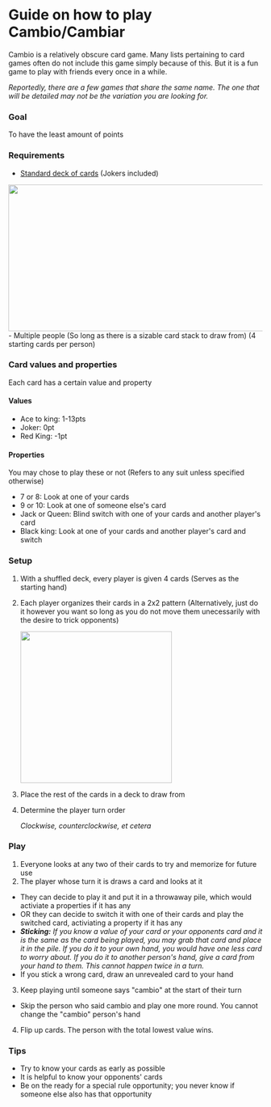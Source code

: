 # Guide on how to play Cambio/Cambiar

Cambio is a relatively obscure card game. Many lists pertaining to card games often do not include this game simply because of this. But it is a fun game to play with friends every once in a while.

*Reportedly, there are a few games that share the same name. The one that will be detailed may not be the variation you are looking for.*  

### Goal
To have the least amount of points  

### Requirements
- [Standard deck of cards](https://en.wikipedia.org/wiki/Standard_52-card_deck) (Jokers included)
<img src="https://upload.wikimedia.org/wikipedia/commons/thumb/8/81/English_pattern_playing_cards_deck.svg/1599px-English_pattern_playing_cards_deck.svg.png?20170224191528" width="640" height="290">
- Multiple people (So long as there is a sizable card stack to draw from) (4 starting cards per person)

### Card values and properties  
Each card has a certain value and property  
#### Values
- Ace to king: 1-13pts
- Joker: 0pt
- Red King: -1pt

#### Properties
You may chose to play these or not
(Refers to any suit unless specified otherwise)
- 7 or 8: Look at one of your cards
- 9 or 10: Look at one of someone else's card
- Jack or Queen: Blind switch with one of your cards and another player's card
- Black king: Look at one of your cards and another player's card and switch

### Setup
1. With a shuffled deck, every player is given 4 cards (Serves as the starting hand)
2. Each player organizes their cards in a 2x2 pattern (Alternatively, just do it however you want so long as you do not move them unecessarily with the desire to trick opponents)

   <img src="https://img.freepik.com/free-vector/playing-cards-aces-set_78370-2354.jpg" width="300" height="300">
   
3. Place the rest of the cards in a deck to draw from
4. Determine the player turn order

   *Clockwise, counterclockwise, et cetera*
   
### Play
1. Everyone looks at any two of their cards to try and memorize for future use
2. The player whose turn it is draws a card and looks at it
- They can decide to play it and put it in a throwaway pile, which would activiate a properties if it has any
- OR they can decide to switch it with one of their cards and play the switched card, activiating a property if it has any
- ***Sticking:** If you know a value of your card or your opponents card and it is the same as the card being played, you may grab that card and place it in the pile. If you do it to your own hand, you would have one less card to worry about. If you do it to another person's hand, give a card from your hand to them. This cannot happen twice in a turn.*
- If you stick a wrong card, draw an unrevealed card to your hand
3. Keep playing until someone says "cambio" at the start of their turn
- Skip the person who said cambio and play one more round. You cannot change the "cambio" person's hand
4. Flip up cards. The person with the total lowest value wins.

### Tips
- Try to know your cards as early as possible
- It is helpful to know your opponents' cards
- Be on the ready for a special rule opportunity; you never know if someone else also has that opportunity

